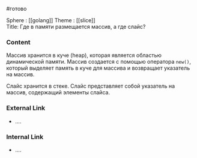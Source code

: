#готово 

Sphere : [[golang]]
Theme : [[slice]]  
Title: Где в памяти размещается массив, а где слайс?

### Content

Массив хранится в куче (heap), которая является областью динамической памяти. Массив создается с помощью оператора `new()`, который выделяет память в куче для массива и возвращает указатель на массив.

Слайс хранится в стеке. Слайс представляет собой указатель на массив, содержащий элементы слайса.

### External Link

- ....

### Internal Link

- ....